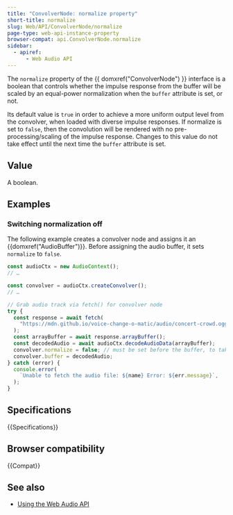 ```yaml
---
title: "ConvolverNode: normalize property"
short-title: normalize
slug: Web/API/ConvolverNode/normalize
page-type: web-api-instance-property
browser-compat: api.ConvolverNode.normalize
sidebar:
  - apiref:
      - Web Audio API
---
```


The `normalize` property of the {{ domxref("ConvolverNode") }} interface
is a boolean that controls whether the impulse response from the buffer will be
scaled by an equal-power normalization when the `buffer` attribute is set,
or not.

Its default value is `true` in order to achieve a more uniform output
level from the convolver, when loaded with diverse impulse responses. If normalize is
set to `false`, then the convolution will be rendered with no
pre-processing/scaling of the impulse response. Changes to this value do not take
effect until the next time the `buffer` attribute is set.

## Value

A boolean.

## Examples

### Switching normalization off

The following example creates a convolver node and assigns it an {{domxref("AudioBuffer")}}. Before assigning the audio buffer, it sets `normalize` to `false`.

```js
const audioCtx = new AudioContext();
// …

const convolver = audioCtx.createConvolver();
// …

// Grab audio track via fetch() for convolver node
try {
  const response = await fetch(
    "https://mdn.github.io/voice-change-o-matic/audio/concert-crowd.ogg",
  );
  const arrayBuffer = await response.arrayBuffer();
  const decodedAudio = await audioCtx.decodeAudioData(arrayBuffer);
  convolver.normalize = false; // must be set before the buffer, to take effect
  convolver.buffer = decodedAudio;
} catch (error) {
  console.error(
    `Unable to fetch the audio file: ${name} Error: ${err.message}`,
  );
}
```

## Specifications

{{Specifications}}

## Browser compatibility

{{Compat}}

## See also

- [Using the Web Audio API](/en-US/docs/Web/API/Web_Audio_API/Using_Web_Audio_API)
